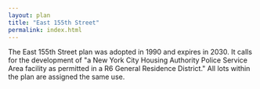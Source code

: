 ```yaml
---
layout: plan
title: "East 155th Street"
permalink: index.html
---
```


The East 155th Street plan was adopted in 1990 and expires in 2030. It calls for the development of "a New York City Housing Authority Police Service Area facility as permitted in a R6 General Residence District." All lots within the plan are assigned the same use.